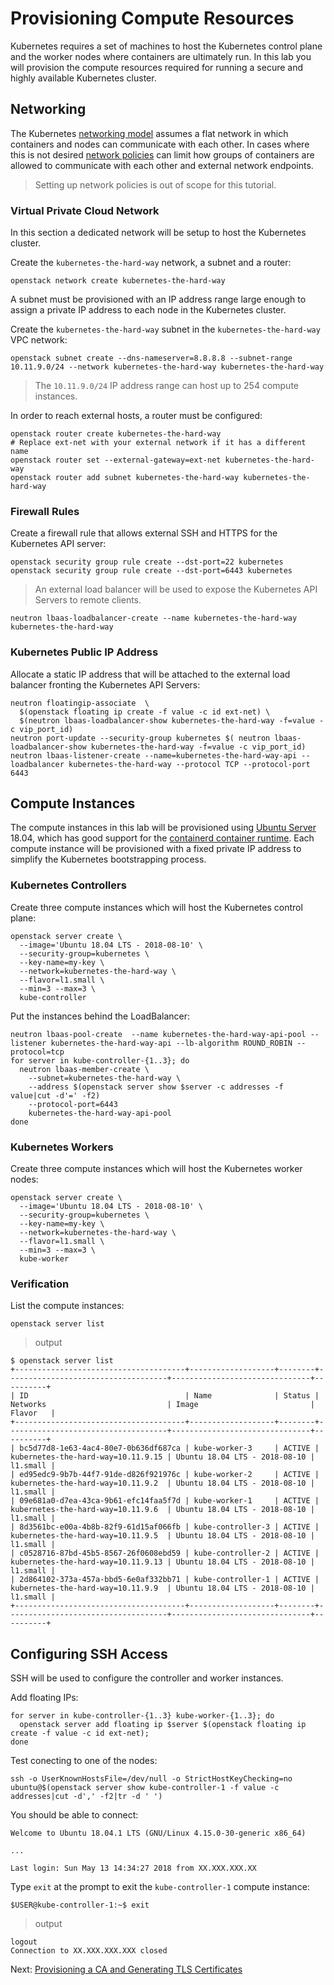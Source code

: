 # Provisioning Compute Resources

Kubernetes requires a set of machines to host the Kubernetes control plane and the worker nodes where containers are ultimately run. In this lab you will provision the compute resources required for running a secure and highly available Kubernetes cluster.

## Networking

The Kubernetes [networking model](https://kubernetes.io/docs/concepts/cluster-administration/networking/#kubernetes-model) assumes a flat network in which containers and nodes can communicate with each other. In cases where this is not desired [network policies](https://kubernetes.io/docs/concepts/services-networking/network-policies/) can limit how groups of containers are allowed to communicate with each other and external network endpoints.

> Setting up network policies is out of scope for this tutorial.

### Virtual Private Cloud Network

In this section a dedicated  network will be setup to host the Kubernetes cluster.

Create the `kubernetes-the-hard-way` network, a subnet and a router:

```
openstack network create kubernetes-the-hard-way
```

A subnet must be provisioned with an IP address range large enough to assign a private IP address to each node in the Kubernetes cluster.


Create the `kubernetes-the-hard-way` subnet in the `kubernetes-the-hard-way` VPC network:

```
openstack subnet create --dns-nameserver=8.8.8.8 --subnet-range 10.11.9.0/24 --network kubernetes-the-hard-way kubernetes-the-hard-way
```

> The `10.11.9.0/24` IP address range can host up to 254 compute instances.

In order to reach external hosts, a router must be configured:

```
openstack router create kubernetes-the-hard-way
# Replace ext-net with your external network if it has a different name
openstack router set --external-gateway=ext-net kubernetes-the-hard-way
openstack router add subnet kubernetes-the-hard-way kubernetes-the-hard-way
```

### Firewall Rules


Create a firewall rule that allows external SSH and HTTPS for the Kubernetes API server:

```
openstack security group rule create --dst-port=22 kubernetes
openstack security group rule create --dst-port=6443 kubernetes
```

> An external load balancer will be used to expose the Kubernetes API Servers to remote clients.


```
neutron lbaas-loadbalancer-create --name kubernetes-the-hard-way kubernetes-the-hard-way
```

### Kubernetes Public IP Address

Allocate a static IP address that will be attached to the external load balancer fronting the Kubernetes API Servers:

```
neutron floatingip-associate  \
  $(openstack floating ip create -f value -c id ext-net) \
  $(neutron lbaas-loadbalancer-show kubernetes-the-hard-way -f=value -c vip_port_id)
neutron port-update --security-group kubernetes $( neutron lbaas-loadbalancer-show kubernetes-the-hard-way -f=value -c vip_port_id)
neutron lbaas-listener-create --name=kubernetes-the-hard-way-api --loadbalancer kubernetes-the-hard-way --protocol TCP --protocol-port 6443
```

## Compute Instances

The compute instances in this lab will be provisioned using [Ubuntu Server](https://www.ubuntu.com/server) 18.04, which has good support for the [containerd container runtime](https://github.com/containerd/containerd). Each compute instance will be provisioned with a fixed private IP address to simplify the Kubernetes bootstrapping process.

### Kubernetes Controllers

Create three compute instances which will host the Kubernetes control plane:

```
openstack server create \
  --image='Ubuntu 18.04 LTS - 2018-08-10' \
  --security-group=kubernetes \
  --key-name=my-key \
  --network=kubernetes-the-hard-way \
  --flavor=l1.small \
  --min=3 --max=3 \
  kube-controller
```

Put the instances behind the LoadBalancer:

```
neutron lbaas-pool-create  --name kubernetes-the-hard-way-api-pool --listener kubernetes-the-hard-way-api --lb-algorithm ROUND_ROBIN --protocol=tcp
for server in kube-controller-{1..3}; do
  neutron lbaas-member-create \
    --subnet=kubernetes-the-hard-way \
    --address $(openstack server show $server -c addresses -f value|cut -d'=' -f2)
    --protocol-port=6443
    kubernetes-the-hard-way-api-pool
done
```

### Kubernetes Workers

Create three compute instances which will host the Kubernetes worker nodes:

```
openstack server create \
  --image='Ubuntu 18.04 LTS - 2018-08-10' \
  --security-group=kubernetes \
  --key-name=my-key \
  --network=kubernetes-the-hard-way \
  --flavor=l1.small \
  --min=3 --max=3 \
  kube-worker
```

### Verification

List the compute instances:

```
openstack server list
```

> output

```
$ openstack server list
+--------------------------------------+-------------------+--------+------------------------------------+-------------------------------+----------+
| ID                                   | Name              | Status | Networks                           | Image                         | Flavor   |
+--------------------------------------+-------------------+--------+------------------------------------+-------------------------------+----------+
| bc5d77d8-1e63-4ac4-80e7-0b636df687ca | kube-worker-3     | ACTIVE | kubernetes-the-hard-way=10.11.9.15 | Ubuntu 18.04 LTS - 2018-08-10 | l1.small |
| ed95edc9-9b7b-44f7-91de-d826f921976c | kube-worker-2     | ACTIVE | kubernetes-the-hard-way=10.11.9.2  | Ubuntu 18.04 LTS - 2018-08-10 | l1.small |
| 09e681a0-d7ea-43ca-9b61-efc14faa5f7d | kube-worker-1     | ACTIVE | kubernetes-the-hard-way=10.11.9.6  | Ubuntu 18.04 LTS - 2018-08-10 | l1.small |
| 8d3561bc-e00a-4b8b-82f9-61d15af066fb | kube-controller-3 | ACTIVE | kubernetes-the-hard-way=10.11.9.5  | Ubuntu 18.04 LTS - 2018-08-10 | l1.small |
| c0528716-87bd-45b5-8567-26f0608ebd59 | kube-controller-2 | ACTIVE | kubernetes-the-hard-way=10.11.9.13 | Ubuntu 18.04 LTS - 2018-08-10 | l1.small |
| 2d864102-373a-457a-bbd5-6e0af332bb71 | kube-controller-1 | ACTIVE | kubernetes-the-hard-way=10.11.9.9  | Ubuntu 18.04 LTS - 2018-08-10 | l1.small |
+--------------------------------------+-------------------+--------+------------------------------------+-------------------------------+----------+
```

## Configuring SSH Access

SSH will be used to configure the controller and worker instances.

Add floating IPs:

```
for server in kube-controller-{1..3} kube-worker-{1..3}; do
  openstack server add floating ip $server $(openstack floating ip create -f value -c id ext-net);
done
```

Test conecting to one of the nodes:

```
ssh -o UserKnownHostsFile=/dev/null -o StrictHostKeyChecking=no ubuntu@$(openstack server show kube-controller-1 -f value -c addresses|cut -d',' -f2|tr -d ' ')
```

You should be able to connect:

```
Welcome to Ubuntu 18.04.1 LTS (GNU/Linux 4.15.0-30-generic x86_64)

...

Last login: Sun May 13 14:34:27 2018 from XX.XXX.XXX.XX
```

Type `exit` at the prompt to exit the `kube-controller-1` compute instance:

```
$USER@kube-controller-1:~$ exit
```
> output

```
logout
Connection to XX.XXX.XXX.XXX closed
```

Next: [Provisioning a CA and Generating TLS Certificates](04-certificate-authority.md)
